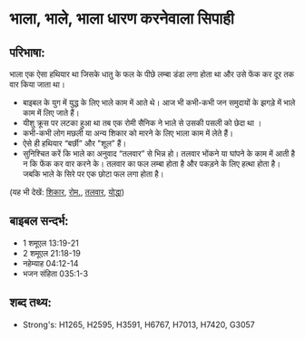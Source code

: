 # भाला, भाले, भाला धारण करनेवाला सिपाही #

## परिभाषा: ##

भाला एक ऐसा हथियार था जिसके धातु के फल के पीछे लम्बा डंडा लगा होता था और उसे फेंक कर दूर तक वार किया जाता था।

* बाइबल के युग में युद्ध के लिए भाले काम में आते थे। आज भी कभी-कभी जन समुदायों के झगड़े में भाले काम में लिए जाते हैं।
* यीशु क्रूस पर लटका हुआ था तब एक रोमी सैनिक ने भाले से उसकी पसली को छेदा था ।
* कभी-कभी लोग मछली या अन्य शिकार को मारने के लिए भाला काम में लेते हैं।
* ऐसे ही हथियार “बर्छी” और "शूल” हैं।
* सुनिश्चित करें कि भाले का अनुवाद “तलवार” से भिन्न हो। तलवार भोंकने या घांपने के काम में आती है न कि फेंक कर वार करने के। तलवार का फल लम्बा होता है और पकड़ने के लिए हत्था होता है। जबकि भाले के सिरे पर एक छोटा फल लगा होता है।

(यह भी देखें: [शिकार](../prey.md), [रोम.](../rome.md), [तलवार](../sword.md), [योद्धा](../warrior.md))

## बाइबल सन्दर्भ: ##

* 1 शमूएल 13:19-21
* 2 शमूएल 21:18-19
* नहेम्याह 04:12-14
* भजन संहिता 035:1-3

## शब्द तथ्य: ##

* Strong's: H1265, H2595, H3591, H6767, H7013, H7420, G3057
